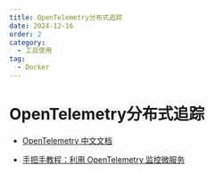 ```yaml
---
title: OpenTelemetry分布式追踪
date: 2024-12-16
order: 2
category:
  - 工具使用
tag:
  - Docker
---
```


# OpenTelemetry分布式追踪

- [OpenTelemetry 中文文档](https://opentelemetry.opendocs.io/)

- [手把手教程：利用 OpenTelemetry 监控微服务](https://flashcat.cloud/blog/opentelemetry-demo-step-by-step/)